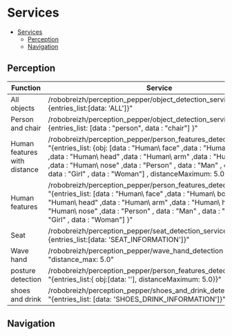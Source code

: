 # Services

- [Services](#services)
  - [Perception](#perception)
  - [Navigation](#navigation)

## Perception

| Function    | Service |
| ----------- | ----------- |
| All objects | /robobreizh/perception_pepper/object_detection_service "{entries_list:[data: 'ALL']}"|
| Person and chair | /robobreizh/perception_pepper/object_detection_service "{entries_list: [data : "person", data : "chair"] }" |
| Human features with distance |  /robobreizh/perception_pepper/person_features_detection_service2 "{entries_list: {obj: [data : "Human\ face" ,data : "Human\ body" ,data : "Human\ head" ,data : "Human\ arm" ,data : "Human\ hand" ,data : "Human\ nose" ,data : "Person" , data : "Man" , data : "Boy" , data : "Girl" , data : "Woman"] ,  distanceMaximum: 5.0}}" |
| Human features |/robobreizh/perception_pepper/person_features_detection_service "{entries_list: [data : "Human\ face" ,data : "Human\ body" ,data : "Human\ head" ,data : "Human\ arm" ,data : "Human\ hand" ,data : "Human\ nose" ,data : "Person" , data : "Man" , data : "Boy" , data : "Girl" , data : "Woman"] }"|
| Seat | /robobreizh/perception_pepper/seat_detection_service "{entries_list:[data: 'SEAT_INFORMATION']}" |
| Wave hand | /robobreizh/perception_pepper/wave_hand_detection "distance_max: 5.0"|
| posture detection |/robobreizh/perception_pepper/person_features_detection_posture "{entries_list:{ obj:[data: ''],  distanceMaximum: 5.0}}"|
| shoes and drink | /robobreizh/perception_pepper/shoes_and_drink_detection_service "{entries_list: [data: 'SHOES_DRINK_INFORMATION']}"|

## Navigation
